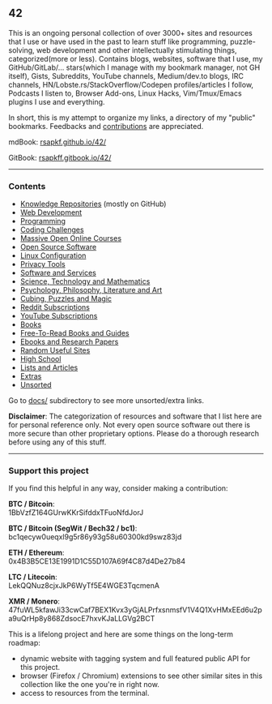 ## 42

This is an ongoing personal collection of over 3000+ sites and resources that I use or have used in the past to learn stuff like programming, puzzle-solving, web development and other intellectually stimulating things, categorized(more or less). Contains blogs, websites, software that I use, my GitHub/GitLab/... stars(which I manage with my bookmark manager, not GH itself), Gists, Subreddits, YouTube channels, Medium/dev.to blogs, IRC channels, HN/Lobste.rs/StackOverflow/Codepen profiles/articles I follow, Podcasts I listen to, Browser Add-ons, Linux Hacks, Vim/Tmux/Emacs plugins I use and everything.

In short, this is my attempt to organize my links, a directory of my "public" bookmarks. Feedbacks and [contributions](CONTRIBUTING.md) are appreciated.

mdBook: [rsapkf.github.io/42/](https://rsapkf.github.io/42/)

GitBook: [rsapkff.gitbook.io/42/](https://rsapkff.gitbook.io/42/)

---

### Contents

- [Knowledge Repositories](docs/knowledge-repositories.md) (mostly on GitHub)
- [Web Development](docs/web-development.md)
- [Programming](docs/programming.md)
- [Coding Challenges](docs/coding-challenges.md)
- [Massive Open Online Courses](docs/moocs-and-courses.md)
- [Open Source Software](docs/open-source-software.md)
- [Linux Configuration](docs/linux-configuration.md)
- [Privacy Tools](docs/privacy-tools.md)
- [Software and Services](docs/software-and-services.md)
- [Science, Technology and Mathematics](docs/science-technology-and-mathematics.md)
- [Psychology, Philosophy, Literature and Art](docs/psychology-philosophy-literature-and-art.md)
- [Cubing, Puzzles and Magic](docs/cubing-puzzles-and-magic.md)
- [Reddit Subscriptions](docs/reddit.md)
- [YouTube Subscriptions](docs/youtube.md)
- [Books](docs/books.md)
- [Free-To-Read Books and Guides](docs/free-to-read-books-and-guides.md)
- [Ebooks and Research Papers](docs/ebooks-and-research-papers.md)
- [Random Useful Sites](docs/random-useful-sites.md)
- [High School](docs/high-school.md)
- [Lists and Articles](docs/lists-and-articles.md)
- [Extras](docs/extras.md)
- [Unsorted](docs/unsorted.md)

Go to [docs/](https://github.com/rsapkf/42/blob/master/docs) subdirectory to see more unsorted/extra links.

**Disclaimer**: The categorization of resources and software that I list here are for personal reference only. Not every open source software out there is more secure than other proprietary options. Please do a thorough research before using any of this stuff.

---

### Support this project

If you find this helpful in any way, consider making a contribution:

**BTC / Bitcoin**:<br>
1BbVzfZ164GUrwKKrSifddxTFuoNfdJorJ

**BTC / Bitcoin (SegWit / Bech32 / bc1)**:<br>
bc1qecyw0ueqxl9g5r86y93g58u60300kd9swz83jd

**ETH / Ethereum**:<br>
0x4B3B5CE13E1991D1C55D107A69f4C87d4De27b84

**LTC / Litecoin**:<br>
LekQQNuz8cjxJkP6WyTf5E4WGE3TqcmenA

**XMR / Monero**:<br>
47fuWL5kfawJi33cwCaf7BEX1Kvx3yGjALPrfxsnmsfV1V4Q1XvHMxEEd6u2pa9uQrHp8y868ZdsocE7hxvKJaLLGVg2BCT

This is a lifelong project and here are some things on the long-term roadmap:

- dynamic website with tagging system and full featured public API for this project.
- browser (Firefox / Chromium) extensions to see other similar sites in this collection like the one you're in right now.
- access to resources from the terminal.
